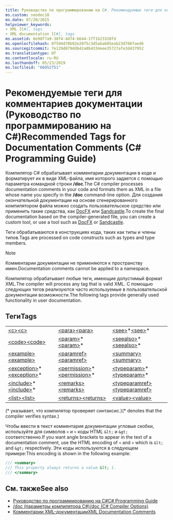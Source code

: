 ```yaml
---
title: Руководство по программированию на C#. Рекомендуемые теги для комментирования документации
ms.custom: seodec18
ms.date: 07/20/2015
helpviewer_keywords:
- XML [C#], tags
- XML documentation [C#], tags
ms.assetid: 6e98f7a9-38f4-4d74-b644-1ff1b23320fd
ms.openlocfilehash: 07594d70b92e2075c3d5aba605eab23d766faed6
ms.sourcegitcommit: 7e129d879ddb42a8b4334eee35727afe3d437952
ms.translationtype: HT
ms.contentlocale: ru-RU
ms.lasthandoff: 05/23/2019
ms.locfileid: "66052751"
---
```

# <a name="recommended-tags-for-documentation-comments-c-programming-guide"></a><span data-ttu-id="b2a2e-102">Рекомендуемые теги для комментариев документации (Руководство по программированию на C#)</span><span class="sxs-lookup"><span data-stu-id="b2a2e-102">Recommended Tags for Documentation Comments (C# Programming Guide)</span></span>
<span data-ttu-id="b2a2e-103">Компилятор C# обрабатывает комментарии документации в коде и форматирует их в виде XML-файла, имя которого задается с помощью параметра командной строки **/doc**.</span><span class="sxs-lookup"><span data-stu-id="b2a2e-103">The C# compiler processes documentation comments in your code and formats them as XML in a file whose name you specify in the **/doc** command-line option.</span></span> <span data-ttu-id="b2a2e-104">Для создания окончательной документации на основе сгенерированного компилятором файла можно создать пользовательское средство или применить такие средства, как [DocFX](https://dotnet.github.io/docfx/) или [Sandcastle](https://github.com/EWSoftware/SHFB).</span><span class="sxs-lookup"><span data-stu-id="b2a2e-104">To create the final documentation based on the compiler-generated file, you can create a custom tool, or use a tool such as [DocFX](https://dotnet.github.io/docfx/) or [Sandcastle](https://github.com/EWSoftware/SHFB).</span></span>  
  
 <span data-ttu-id="b2a2e-105">Теги обрабатываются в конструкциях кода, таких как типы и члены типов.</span><span class="sxs-lookup"><span data-stu-id="b2a2e-105">Tags are processed on code constructs such as types and type members.</span></span>  
  
> [!NOTE]
>  <span data-ttu-id="b2a2e-106">Комментарии документации не применяются к пространству имен.</span><span class="sxs-lookup"><span data-stu-id="b2a2e-106">Documentation comments cannot be applied to a namespace.</span></span>  
  
 <span data-ttu-id="b2a2e-107">Компилятор обрабатывает любые теги, имеющие допустимый формат XML.</span><span class="sxs-lookup"><span data-stu-id="b2a2e-107">The compiler will process any tag that is valid XML.</span></span> <span data-ttu-id="b2a2e-108">С помощью следующих тегов реализуются часто используемые в пользовательской документации возможности.</span><span class="sxs-lookup"><span data-stu-id="b2a2e-108">The following tags provide generally used functionality in user documentation.</span></span>  
  
## <a name="tags"></a><span data-ttu-id="b2a2e-109">Теги</span><span class="sxs-lookup"><span data-stu-id="b2a2e-109">Tags</span></span>  
  
||||  
|---|---|---|  
|[<span data-ttu-id="b2a2e-110">\<c></span><span class="sxs-lookup"><span data-stu-id="b2a2e-110">\<c></span></span>](../../../csharp/programming-guide/xmldoc/code-inline.md)|[<span data-ttu-id="b2a2e-111">\<para></span><span class="sxs-lookup"><span data-stu-id="b2a2e-111">\<para></span></span>](../../../csharp/programming-guide/xmldoc/para.md)|<span data-ttu-id="b2a2e-112">[\<see>](../../../csharp/programming-guide/xmldoc/see.md)\*</span><span class="sxs-lookup"><span data-stu-id="b2a2e-112">[\<see>](../../../csharp/programming-guide/xmldoc/see.md)\*</span></span>|  
|[<span data-ttu-id="b2a2e-113">\<code></span><span class="sxs-lookup"><span data-stu-id="b2a2e-113">\<code></span></span>](../../../csharp/programming-guide/xmldoc/code.md)|<span data-ttu-id="b2a2e-114">[\<param>](../../../csharp/programming-guide/xmldoc/param.md)\*</span><span class="sxs-lookup"><span data-stu-id="b2a2e-114">[\<param>](../../../csharp/programming-guide/xmldoc/param.md)\*</span></span>|<span data-ttu-id="b2a2e-115">[\<seealso>](../../../csharp/programming-guide/xmldoc/seealso.md)\*</span><span class="sxs-lookup"><span data-stu-id="b2a2e-115">[\<seealso>](../../../csharp/programming-guide/xmldoc/seealso.md)\*</span></span>|  
|[<span data-ttu-id="b2a2e-116">\<example></span><span class="sxs-lookup"><span data-stu-id="b2a2e-116">\<example></span></span>](../../../csharp/programming-guide/xmldoc/example.md)|[<span data-ttu-id="b2a2e-117">\<paramref></span><span class="sxs-lookup"><span data-stu-id="b2a2e-117">\<paramref></span></span>](../../../csharp/programming-guide/xmldoc/paramref.md)|[<span data-ttu-id="b2a2e-118">\<summary></span><span class="sxs-lookup"><span data-stu-id="b2a2e-118">\<summary></span></span>](../../../csharp/programming-guide/xmldoc/summary.md)|  
|<span data-ttu-id="b2a2e-119">[\<exception>](../../../csharp/programming-guide/xmldoc/exception.md)\*</span><span class="sxs-lookup"><span data-stu-id="b2a2e-119">[\<exception>](../../../csharp/programming-guide/xmldoc/exception.md)\*</span></span>|<span data-ttu-id="b2a2e-120">[\<permission>](../../../csharp/programming-guide/xmldoc/permission.md)\*</span><span class="sxs-lookup"><span data-stu-id="b2a2e-120">[\<permission>](../../../csharp/programming-guide/xmldoc/permission.md)\*</span></span>|<span data-ttu-id="b2a2e-121">[\<typeparam>](../../../csharp/programming-guide/xmldoc/typeparam.md)\*</span><span class="sxs-lookup"><span data-stu-id="b2a2e-121">[\<typeparam>](../../../csharp/programming-guide/xmldoc/typeparam.md)\*</span></span>|  
|<span data-ttu-id="b2a2e-122">[\<include>](../../../csharp/programming-guide/xmldoc/include.md)\*</span><span class="sxs-lookup"><span data-stu-id="b2a2e-122">[\<include>](../../../csharp/programming-guide/xmldoc/include.md)\*</span></span>|[<span data-ttu-id="b2a2e-123">\<remarks></span><span class="sxs-lookup"><span data-stu-id="b2a2e-123">\<remarks></span></span>](../../../csharp/programming-guide/xmldoc/remarks.md)|[<span data-ttu-id="b2a2e-124">\<typeparamref></span><span class="sxs-lookup"><span data-stu-id="b2a2e-124">\<typeparamref></span></span>](../../../csharp/programming-guide/xmldoc/typeparamref.md)|  
|[<span data-ttu-id="b2a2e-125">\<list></span><span class="sxs-lookup"><span data-stu-id="b2a2e-125">\<list></span></span>](../../../csharp/programming-guide/xmldoc/list.md)|[<span data-ttu-id="b2a2e-126">\<returns></span><span class="sxs-lookup"><span data-stu-id="b2a2e-126">\<returns></span></span>](../../../csharp/programming-guide/xmldoc/returns.md)|[<span data-ttu-id="b2a2e-127">\<value></span><span class="sxs-lookup"><span data-stu-id="b2a2e-127">\<value></span></span>](../../../csharp/programming-guide/xmldoc/value.md)|  
  
 <span data-ttu-id="b2a2e-128">(\* указывает, что компилятор проверяет синтаксис.)</span><span class="sxs-lookup"><span data-stu-id="b2a2e-128">(\* denotes that the compiler verifies syntax.)</span></span>  
  
 <span data-ttu-id="b2a2e-129">Чтобы ввести в текст комментария документации угловые скобки, используйте для символов `<` и `>` коды HTML `&lt;` и `&gt;` соответственно.</span><span class="sxs-lookup"><span data-stu-id="b2a2e-129">If you want angle brackets to appear in the text of a documentation comment, use the HTML encoding of `<` and `>` which is `&lt;` and `&gt;` respectively.</span></span> <span data-ttu-id="b2a2e-130">Эти коды используются в следующем примере:</span><span class="sxs-lookup"><span data-stu-id="b2a2e-130">This encoding is shown in the following example:</span></span>
  
```csharp  
/// <summary>
/// This property always returns a value &lt; 1.
/// </summary>
```
  
## <a name="see-also"></a><span data-ttu-id="b2a2e-131">См. также</span><span class="sxs-lookup"><span data-stu-id="b2a2e-131">See also</span></span>

- [<span data-ttu-id="b2a2e-132">Руководство по программированию на C#</span><span class="sxs-lookup"><span data-stu-id="b2a2e-132">C# Programming Guide</span></span>](../../../csharp/programming-guide/index.md)
- [<span data-ttu-id="b2a2e-133">/doc (параметры компилятора C#)</span><span class="sxs-lookup"><span data-stu-id="b2a2e-133">/doc (C# Compiler Options)</span></span>](../../../csharp/language-reference/compiler-options/doc-compiler-option.md)
- [<span data-ttu-id="b2a2e-134">Комментарии XML-документации</span><span class="sxs-lookup"><span data-stu-id="b2a2e-134">XML Documentation Comments</span></span>](../../../csharp/programming-guide/xmldoc/index.md)
